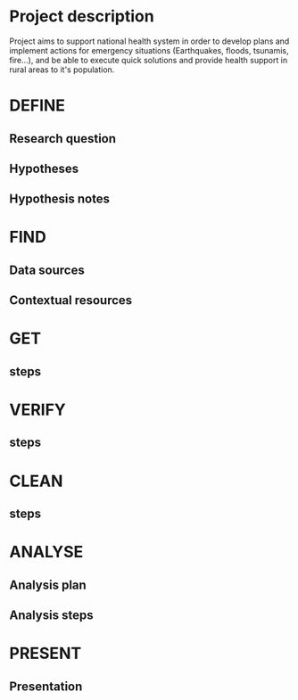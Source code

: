 # Project description
Project aims to support national health system in order to develop plans and implement actions for emergency situations (Earthquakes, floods, tsunamis, fire...), and be able to execute quick solutions and provide health support in rural areas to it's population. 
# DEFINE	
## Research question
## Hypotheses
## Hypothesis notes
# FIND	
## Data sources
## Contextual resources
# GET
## steps
# VERIFY
## steps
# CLEAN
## steps
# ANALYSE
## Analysis plan
## Analysis steps
# PRESENT
## Presentation
